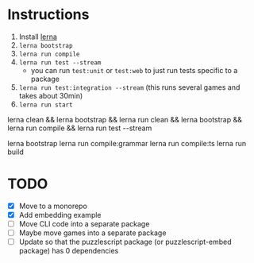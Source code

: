# Instructions

1. Install [lerna](https://lerna.js.org)
1. `lerna bootstrap`
1. `lerna run compile`
1. `lerna run test --stream`
    - you can run `test:unit` or `test:web` to just run tests specific to a package
1. `lerna run test:integration --stream` (this runs several games and takes about 30min)
1. `lerna run start`


lerna clean && lerna bootstrap && lerna run clean && lerna bootstrap && lerna run compile && lerna run test --stream

lerna bootstrap
lerna run compile:grammar
lerna run compile:ts
lerna run build

# TODO

- [x] Move to a monorepo
- [x] Add embedding example
- [ ] Move CLI code into a separate package
- [ ] Maybe move games into a separate package
- [ ] Update so that the puzzlescript package (or puzzlescript-embed package) has 0 dependencies
